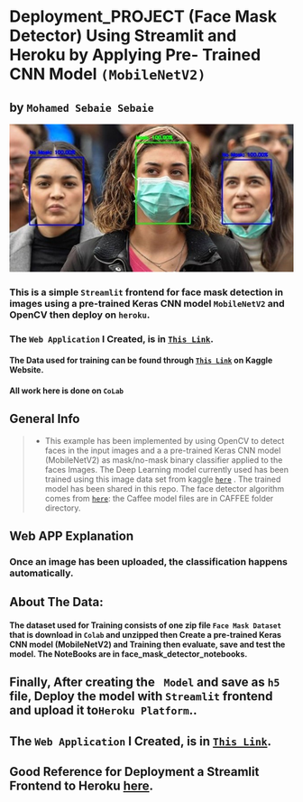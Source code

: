 # Deployment_PROJECT (Face Mask Detector) Using Streamlit and Heroku by Applying Pre- Trained CNN Model `(MobileNetV2)`
## by `Mohamed Sebaie Sebaie`

<img src="imageB.jpg">

### This is a simple `Streamlit` frontend for face mask detection in images using a pre-trained Keras CNN model `MobileNetV2` and OpenCV then deploy on `heroku`.

### The `Web Application` I Created, is in <a href="https://face-mask-detector-app-cv.herokuapp.com/" target="_blank">`This Link`</a>.
#### The Data used for training can be found through  <a href="https://www.kaggle.com/ashishjangra27/face-mask-12k-images-dataset" target="_blank">`This Link`</a> on Kaggle Website. 

#### All work here is done on `CoLab` 

## General Info
>- This example has been implemented by using OpenCV to detect faces in the input images and a a pre-trained Keras CNN model (MobileNetV2)   as mask/no-mask binary classifier applied to the faces Images. The Deep Learning model currently used has been trained using this image data set from kaggle <a href="https://www.kaggle.com/ashishjangra27/face-mask-12k-images-dataset" target="_blank">`here`</a> . The trained model has been shared in this repo. The face detector algorithm comes from <a href="https://github.com/opencv/opencv/blob/master/samples/dnn/face_detector/how_to_train_face_detector.txt" target="_blank">`here`</a>: the Caffee model files are in CAFFEE folder directory.

## Web APP Explanation
### Once an image has been uploaded, the classification happens automatically. 


##  About The Data:
#### The dataset used for Training consists of one zip file `Face Mask Dataset` that is download in `Colab` and unzipped then Create a pre-trained Keras CNN model (MobileNetV2) and Training then evaluate, save and test the model. The NoteBooks are in face_mask_detector_notebooks.


## Finally, After creating the ` Model` and save as `h5` file, Deploy the model with `Streamlit` frontend and upload it to`Heroku Platform`..

## The `Web Application` I Created, is in <a href="https://face-mask-detector-app-cv.herokuapp.com/" target="_blank">`This Link`</a>.

## Good Reference for Deployment a Streamlit Frontend to Heroku <a href="https://medium.com/analytics-vidhya/deploying-a-streamlit-and-opencv-based-web-application-to-heroku-456691d28c41" target="_blank">here</a>. 
